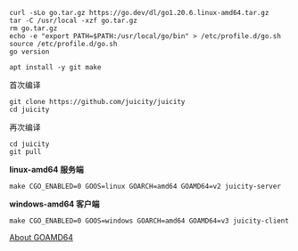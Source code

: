 ```
curl -sLo go.tar.gz https://go.dev/dl/go1.20.6.linux-amd64.tar.gz
tar -C /usr/local -xzf go.tar.gz
rm go.tar.gz
echo -e "export PATH=$PATH:/usr/local/go/bin" > /etc/profile.d/go.sh
source /etc/profile.d/go.sh
go version
```

```
apt install -y git make
```

首次编译

```
git clone https://github.com/juicity/juicity
cd juicity
```

再次编译

```
cd juicity
git pull
```

**linux-amd64 服务端**

```
make CGO_ENABLED=0 GOOS=linux GOARCH=amd64 GOAMD64=v2 juicity-server
```

**windows-amd64 客户端**

```
make CGO_ENABLED=0 GOOS=windows GOARCH=amd64 GOAMD64=v3 juicity-client
```

[About GOAMD64](https://github.com/golang/go/wiki/MinimumRequirements#amd64)
